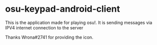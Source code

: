 # osu-keypad-android-client

This is the application made for playing osu!. It is sending messages via IPV4 internet connection to the server







Thanks Wrona#2741 for providing the icon.
